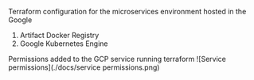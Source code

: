 Terraform configuration for the microservices environment hosted in the Google

1. Artifact Docker Registry
2. Google Kubernetes Engine


Permissions added to the GCP service running terraform 
![Service permissions](./docs/service permissions.png)